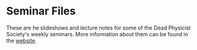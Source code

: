 # Seminar Files

These are he slideshows and lecture notes for some of the Dead Physicist Society's weekly seminars. More information about them can be found in the [website](https://lambdadps.github.io/seminars/).
